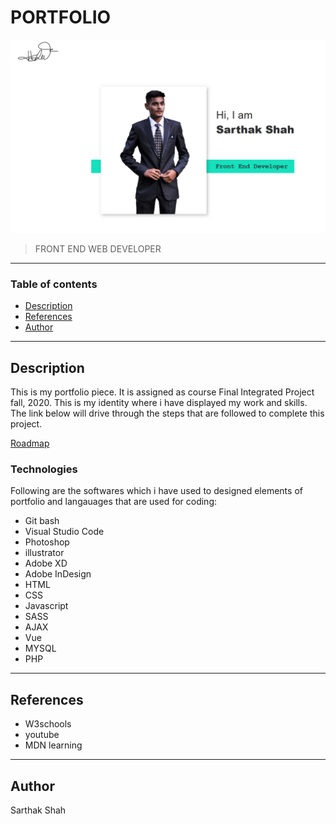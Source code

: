# PORTFOLIO

![project image](images/readme.png)

> FRONT END WEB DEVELOPER
---
### Table of contents

- [Description](#description)
- [References](#references)
- [Author](#author)

---

## Description

This is my portfolio piece. It is assigned as course Final Integrated Project fall, 2020. This is my identity where i have displayed my work and skills. The link below will drive through the steps that are followed to complete this project.  

[Roadmap](https://docs.google.com/document/d/1YL0Rwm_6ZIpF-uMk887ElBv_TaUnrZ1gJTBQC7985Xc/edit?usp=sharing)

### Technologies 

Following are the softwares which i have used to designed elements of portfolio and langauages that are used for coding:

- Git bash
- Visual Studio Code
- Photoshop
- illustrator
- Adobe XD
- Adobe InDesign
- HTML
- CSS
- Javascript
- SASS
- AJAX
- Vue
- MYSQL
- PHP

---

## References
- W3schools
- youtube
- MDN learning

---

## Author

Sarthak Shah





